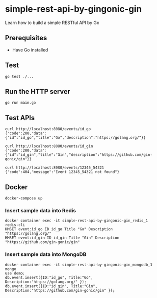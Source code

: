 # simple-rest-api-by-gingonic-gin
Learn how to build a simple RESTful API by Go

## Prerequisites
* Have Go installed

## Test
```
go test ./...
```

## Run the HTTP server
```
go run main.go
```

## Test APIs
```
curl http://localhost:8080/events/id_go
{"code":200,"data":{"id":"id_go","title":"Go","description":"https://golang.org/"}}

curl http://localhost:8080/events/id_gin
{"code":200,"data":{"id":"id_gin","title":"Gin","description":"https://github.com/gin-gonic/gin"}}

curl http://localhost:8080/events/12345_54321
{"code":404,"message":"Event 12345_54321 not found"}
```

## Docker
```
docker-compose up
```

### Insert sample data into Redis
```
docker container exec -it simple-rest-api-by-gingonic-gin_redis_1 redis-cli
HMSET event:id_go ID id_go Title "Go" Description "https://golang.org/"
HMSET event:id_gin ID id_gin Title "Gin" Description "https://github.com/gin-gonic/gin"
```

### Insert sample data into MongoDB
```
docker container exec -it simple-rest-api-by-gingonic-gin_mongodb_1 mongo
use demo;
db.event.insert({ID:"id_go", Title:"Go", Description:"https://golang.org/" });
db.event.insert({ID:"id_gin", Title:"Gin", Description:"https://github.com/gin-gonic/gin" });
```
